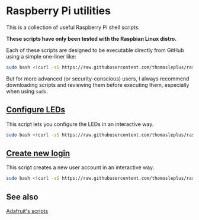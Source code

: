 # Raspberry Pi utilities

This is a collection of useful Raspberry Pi shell scripts.

**These scripts have only been tested with the Raspbian Linux distro.**

Each of these scripts are designed to be executable directly from GitHub using a simple one-liner like:

```sh
sudo bash <(curl -sS https://raw.githubusercontent.com/thomasleplus/raspberry-pi-utils/main/script.sh)
```

But for more advanced (or security-conscious) users, I always recommend downloading scripts and reviewing them before executing them, especially when using `sudo`.

## [Configure LEDs](configure-LEDs.sh)

This script lets you configure the LEDs in an interactive way.

```sh
sudo bash <(curl -sS https://raw.githubusercontent.com/thomasleplus/raspberry-pi-utils/main/configure-LEDs.sh)
```

## [Create new login](create-new-login.sh)

This script creates a new user account in an interactive way.

```sh
sudo bash <(curl -sS https://raw.githubusercontent.com/thomasleplus/raspberry-pi-utils/main/create-new-login.sh)
```

## See also

[Adafruit's scripts](https://github.com/adafruit/Raspberry-Pi-Installer-Scripts)
